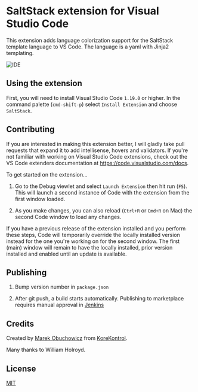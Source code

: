 # SaltStack extension for Visual Studio Code

This extension adds language colorization support for the SaltStack template language to VS Code.
The language is a yaml with Jinja2 templating.

![IDE](https://raw.githubusercontent.com/korekontrol/vscode-saltstack/master/example.png)

## Using the extension

First, you will need to install Visual Studio Code `1.19.0` or higher. In the command palette (`cmd-shift-p`) select `Install Extension` and choose `SaltStack`.

## Contributing

If you are interested in making this extension better, I will gladly take pull requests that expand it to add intellisense, hovers and validators. If you're not familiar with working on Visual Studio Code extensions, check out the VS Code extenders documentation at
https://code.visualstudio.com/docs.

To get started on the extension...

1. Go to the Debug viewlet and select `Launch Extension` then hit run (`F5`). This will launch a second instance of Code with the extension from the first window loaded.

2. As you make changes, you can also reload (`Ctrl+R` or `Cmd+R` on Mac) the second Code window to load any changes.

If you have a previous release of the extension installed and you perform these steps, Code will temporarily override the locally installed version instead for the one you're working on for the second window. The first (main) window will remain to have the locally installed, prior version installed and enabled until an update is available.

## Publishing

1. Bump version number in `package.json`

2. After git push, a build starts automatically. Publishing to marketplace requires manual approval in [Jenkins](https://jenkins.korekontrol.net/job/vscode-saltstack-publish/lastSuccessfulBuild/console)

## Credits
Created by [Marek Obuchowicz](https://github.com/marek-obuchowicz) from [KoreKontrol](https://www.korekontrol.eu/).

Many thanks to William Holroyd.

## License
[MIT](LICENSE)
